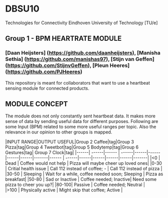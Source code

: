 # DBSU10
Technologies for Connectivity 
Eindhoven University of Technology [TU/e]

## Group 1 - BPM HEARTRATE MODULE
### [Daan Heijsters] (https://github.com/daanheijsters), [Manisha Sethia] (https://github.com/manishas97), [Stijn van Geffen] (https://github.com/StijnvGeffen), [Pleun Heeres] (https://github.com/PJHeeres)
This repository is meant for collaborators that want to use a heartbeat sensing module for connected products.

## MODULE CONCEPT
The module does not only constantly sent heartbeat data. It makes more sense of data by sending useful data for different purposes.
Following are some Input (BPM) related to some more useful ranges per topic. Also the relevance in our opinion to other groups is mapped.

|INPUT RANGE|OUTPUT USEFUL|Group 2 Caffee|tag|Group 3 Pizza|tag|Group 4 Tweetbot|tag|Group 5 Bodytemp|tag|Group 6 Gestures|tag| Group 7 Clock|tag|
|------| ------|------ | ------|------|------|------|------|-------|------ | ------|------|------|------|------|-------| 
|<0    | Dead | Coffee would not help  | Pizza will maybe cheer up loved ones| 
|0-30  | Critial health issue  | Call 112 instead of coffee; -  | Call 112 instead of pizza |
|30-50 | Sleeping  | Wait for a while, coffee needed soon; Sleeping | Pizza as breakfast| 
|50-80 | Sad or Inactive   | Coffee needed; Inactive| Need some pizza to cheer you up?| 
|80-100| Passive  | Coffee needed; Neutral |                 
|>100  | Physically active | Might skip that coffee; Active |
